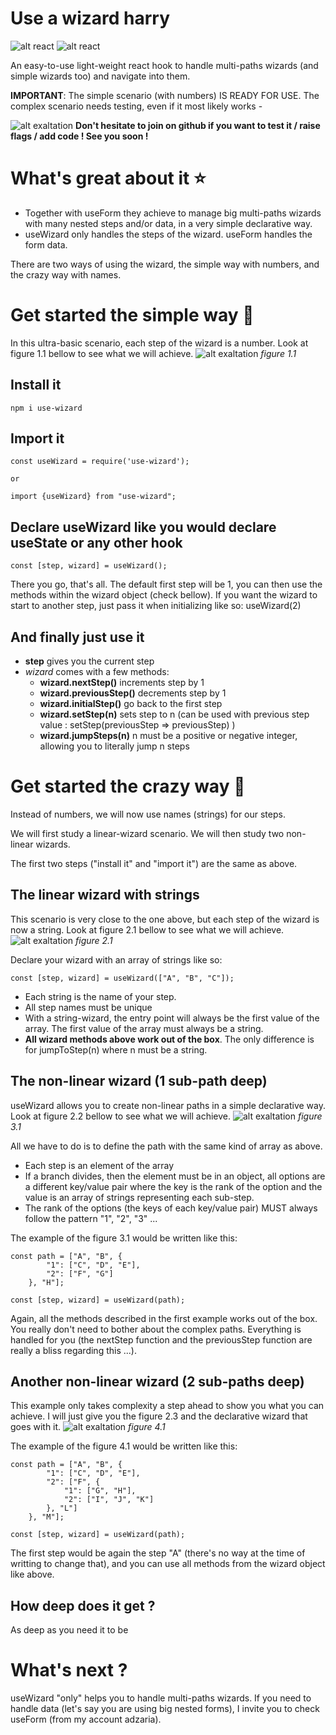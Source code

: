 # Use a wizard harry

![alt react](https://img.shields.io/badge/react-v16.13.x-brightgreen)
![alt react](https://img.shields.io/badge/stage-needs.testing-orange)

An easy-to-use light-weight react hook to handle multi-paths wizards (and simple wizards too) and navigate into them.

**IMPORTANT**: The simple scenario (with numbers) IS READY FOR USE. The complex scenario needs testing, even if it most likely works - 

![alt exaltation](https://static.adzaria.co/usewizard.png)
**Don't hesitate to join on github if you want to test it / raise flags / add code ! See you soon !**

# What's great about it ⭐

* Together with useForm they achieve to manage big multi-paths wizards with many nested steps and/or data, in a very simple declarative way.
* useWizard only handles the steps of the wizard. useForm handles the form data.

There are two ways of using the wizard, the simple way with numbers, and the crazy way with names.

# Get started the simple way 🚀

In this ultra-basic scenario, each step of the wizard is a number. Look at figure 1.1 bellow to see what we will achieve.
![alt exaltation](https://static.adzaria.co/npm/usewizard1.jpg)
*figure 1.1*

## Install it 
```
npm i use-wizard
```

## Import it
```
const useWizard = require('use-wizard');

or

import {useWizard} from "use-wizard";
```

## Declare useWizard like you would declare useState or any other hook

```
const [step, wizard] = useWizard();
```
There you go, that's all. The default first step will be 1, you can then use the methods within the wizard object (check bellow). If you want the wizard to start to another step, just pass it when initializing like so: useWizard(2)

## And finally just use it

* **step** gives you the current step
* *wizard* comes with a few methods:
    * **wizard.nextStep()** increments step by 1
    * **wizard.previousStep()** decrements step by 1
    * **wizard.initialStep()** go back to the first step
    * **wizard.setStep(n)** sets step to n (can be used with previous step value : setStep(previousStep => previousStep) )
    * **wizard.jumpSteps(n)** n must be a positive or negative integer, allowing you to literally jump n steps
    
# Get started the crazy way 🚀

Instead of numbers, we will now use names (strings) for our steps.

We will first study a linear-wizard scenario. We will then study two non-linear wizards.

The first two steps ("install it" and "import it") are the same as above.

## The linear wizard with strings

This scenario is very close to the one above, but each step of the wizard is now a string. Look at figure 2.1 bellow to see what we will achieve.
![alt exaltation](https://static.adzaria.co/npm/usewizard2.jpg)
*figure 2.1*

Declare your wizard with an array of strings like so:

```
const [step, wizard] = useWizard(["A", "B", "C"]);
```
* Each string is the name of your step.
* All step names must be unique
* With a string-wizard, the entry point will always be the first value of the array. The first value of the array must always be a string.
* **All wizard methods above work out of the box**. The only difference is for jumpToStep(n) where n must be a string.


## The non-linear wizard (1 sub-path deep)
    
useWizard allows you to create non-linear paths in a simple declarative way. Look at figure 2.2 bellow to see what we will achieve.
![alt exaltation](https://static.adzaria.co/npm/usewizard3.jpg)
*figure 3.1*

All we have to do is to define the path with the same kind of array as above. 
* Each step is an element of the array
* If a branch divides, then the element must be in an object, all options are a different key/value pair where the key is the rank of the option and the value is an array of strings representing each sub-step.
* The rank of the options (the keys of each key/value pair) MUST always follow the pattern "1", "2", "3" ...

The example of the figure 3.1 would be written like this:
```
const path = ["A", "B", {
        "1": ["C", "D", "E"],
        "2": ["F", "G"]
    }, "H"];

const [step, wizard] = useWizard(path);
```

Again, all the methods described in the first example works out of the box. You really don't need to bother about the complex paths. Everything is handled for you (the nextStep function and the previousStep function are really a bliss regarding this ...). 

## Another non-linear wizard (2 sub-paths deep)

This example only takes complexity a step ahead to show you what you can achieve. I will just give you the figure 2.3 and the declarative wizard that goes with it.
![alt exaltation](https://static.adzaria.co/npm/usewizard4.jpg)
*figure 4.1*

The example of the figure 4.1 would be written like this:
```
const path = ["A", "B", {
        "1": ["C", "D", "E"],
        "2": ["F", {
            "1": ["G", "H"],
            "2": ["I", "J", "K"]
        }, "L"]
    }, "M"];

const [step, wizard] = useWizard(path);
```
The first step would be again the step "A" (there's no way at the time of writting to change that), and you can use all methods from the wizard object like above.

## How deep does it get ?

As deep as you need it to be

# What's next ?

useWizard "only" helps you to handle multi-paths wizards. If you need to handle data (let's say you are using big nested forms), I invite you to check useForm (from my account adzaria). 

